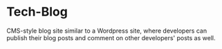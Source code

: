 # Tech-Blog
CMS-style blog site similar to a Wordpress site, where developers can publish their blog posts and comment on other developers' posts as well.
